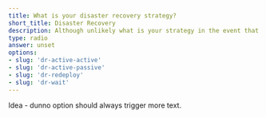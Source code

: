 ```yaml
---
title: What is your disaster recovery strategy?
short_title: Disaster Recovery
description: Although unlikely what is your strategy in the event that an Azure region is unavailable?
type: radio
answer: unset
options:
- slug: 'dr-active-active'
- slug: 'dr-active-passive'
- slug: 'dr-redeploy'
- slug: 'dr-wait'
---
```


Idea - dunno option should always trigger more text.
